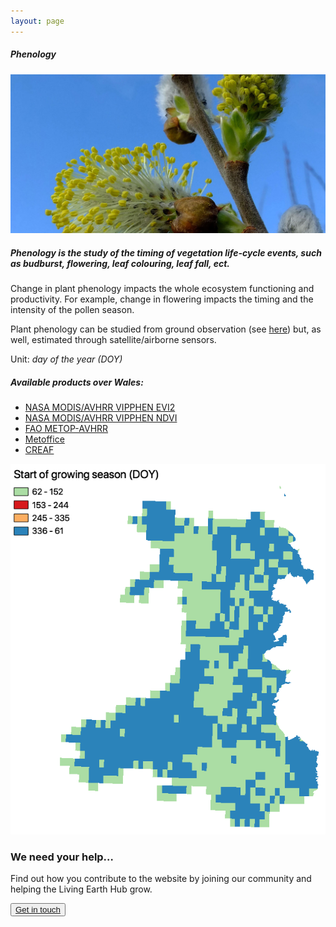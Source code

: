 ```yaml
---
layout: page
---
```


<!-- Content-section-start -->
<div class="container">
    <div class="row">
        <div class="col-12 mt-60">
            <h5 class="common-title">Phenology</h5>
        </div>
        <div class="col-xs-12 col-sm-12 col-ms-9 col-lg-9 col-xl-9 col-xxl-9">
            <div class="common-image pb-5">
                <img src="/assets/img/Wales/Big/phenology.jpg" class="img-fluid" alt="Phenology">
            </div>
            <div>
                <h5 class="font-weight-bold">Phenology is the study of the timing of vegetation life-cycle events, such as budburst, flowering, leaf colouring, leaf fall, ect.</h5>
                <div class="pt-4">
                    <p>Change in plant phenology impacts the whole ecosystem functioning and productivity. For example, change in flowering impacts the timing and the intensity of the pollen season.</p>
                    <p>Plant phenology can be studied from ground observation (see <a href="https://livingearth.aber.ac.uk/data/ground-measurements/technics/phenology-ground-measurements/" target="_blank">here</a>) but, as well, estimated through satellite/airborne sensors.</p>
                    <p>Unit: <i>day of the year (DOY)</i></p>
                </div>
            </div>
            <div class="row">
                <div class="col-xs-12 col-sm-6 col-md-7 col-lg-8">
                    <div class="py-5">
                        <h5 class="font-weight-bold mb-4">Available products over Wales:</h5>
                        <ul class="list-title">
                            <li class="list-item"><a href="https://livingearth.aber.ac.uk/data/remote-sensing-algorithms/phenology-remote-sensing-algorithm/nasa-modis-avhrr-vipphen-evi2/" target="_blank">NASA MODIS/AVHRR VIPPHEN EVI2</a></li>
                            <li class="list-item"><a href="https://livingearth.aber.ac.uk/data/remote-sensing-algorithms/phenology-remote-sensing-algorithm/nasa-modis-avhrr-vipphen-ndvi/" target="_blank">NASA MODIS/AVHRR VIPPHEN NDVI</a></li>
                            <li class="list-item"><a href="http://www.fao.org/giews/earthobservation/country/index.jsp?lang=en&amp;code=GBR" target="_blank">FAO METOP-AVHRR</a></li>
                            <li class="list-item"><a href="https://www.metoffice.gov.uk/climatechange/science/monitoring/ukcp09/available/annual.html" target="_blank">Metoffice</a></li>
                            <li class="list-item"><a href="https://livingearth.aber.ac.uk/data/remote-sensing-algorithms/phenology-remote-sensing-algorithm/creaf/" target="_blank">CREAF</a></li>
                        </ul>
                    </div>
                </div>
                <div class="col-xs-12 col-sm-6 col-md-5 col-lg-4">
                    <div class="pt-2 pb-5">
                        <img src="/assets/img/Wales/maps/phenology.png" class="img-fluid" alt="Map">
                    </div>
                </div>
            </div>
        </div>
    </div>
</div>
<!-- Content-section-end -->

<!-- get-in-section-Start -->
<div class="container mb-100">
    <div class="get-in-section-main">
        <div class="get-in-section-dsc">
            <h3>We need your help&hellip;</h3>
            <p>Find out how you contribute to the website by joining our community and helping the Living Earth Hub grow.</p>
        </div>
        <button type="button"><a href="/contact/">Get in touch</a></button>
    </div>
</div>
<!-- get-in-section-End -->